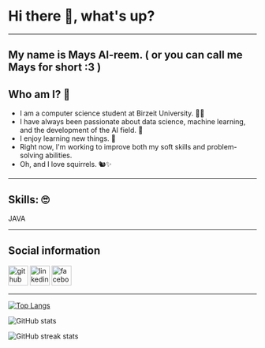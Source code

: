 # Hi there 👋, what's up?
---

## My name is Mays Al-reem. ( or you can call me Mays for short :3 )

## Who am I? 🤨
- I am a computer science student at Birzeit University. 👩‍💻
- I have always been passionate about data science, machine learning, and the development of the AI field. 🤖
- I enjoy learning new things. 🌟
- Right now, I'm working to improve both my soft skills and problem-solving abilities.
- Oh, and I love squirrels. 🐿️✨
---

## Skills: 🙄
JAVA

---

## Social information
[<img src='https://cdn.jsdelivr.net/npm/simple-icons@3.0.1/icons/github.svg' alt='github' height='40'>](https://github.com/MaysHroub)  [<img src='https://cdn.jsdelivr.net/npm/simple-icons@3.0.1/icons/linkedin.svg' alt='linkedin' height='40'>](https://www.linkedin.com/in/mays-al-reem-hroub-80472426a/)  [<img src='https://cdn.jsdelivr.net/npm/simple-icons@3.0.1/icons/facebook.svg' alt='facebook' height='40'>](https://www.facebook.com/alreem.mays.4)  

---
[![Top Langs](https://github-readme-stats.vercel.app/api/top-langs/?username=MaysHroub)](https://github.com/anuraghazra/github-readme-stats)

![GitHub stats](https://github-readme-stats.vercel.app/api?username=MaysHroub&show_icons=true)  

![GitHub streak stats](https://streak-stats.demolab.com/?user=MaysHroub)  
